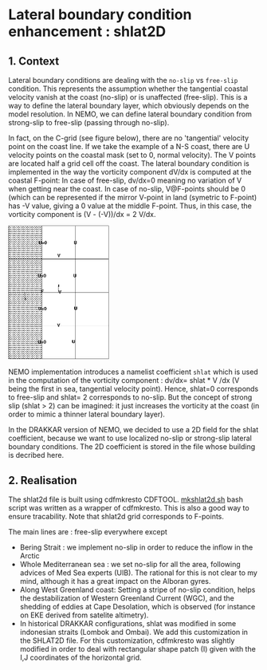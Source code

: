 # Lateral boundary condition enhancement : shlat2D
## 1. Context
Lateral boundary conditions are dealing with the `no-slip`  vs `free-slip` condition. This represents the assumption whether the tangential coastal velocity vanish at the coast (no-slip) or is unaffected (free-slip).  This is a way to define the lateral boundary layer, which obviously depends on the model resolution. 
In NEMO, we can define  lateral boundary condition from strong-slip to free-slip (passing through no-slip). 

In fact, on the C-grid (see figure below), there are no 'tangential' velocity point on the coast line. If we take the example of a N-S coast, there are U velocity points on 
the coastal mask (set to 0, normal velocity). The V points are located half a grid cell off the coast.  The lateral boundary condition is implemented in the way the
vorticity component  dV/dx is computed at the coastal F-point: In case of free-slip, dv/dx=0 meaning no variation of V when getting near the coast. In case of no-slip,
V@F-points should be 0 (which can be represented if the mirror V-point in land (symetric to F-point) has -V value, giving a 0 value at the middle F-point. 
Thus, in this case, the vorticity component is (V - (-V))/dx = 2 V/dx.

<img src=./C-Grid.jpg  width=40% />


NEMO implementation introduces a namelist coefficient `shlat` which  is used in the computation of the vorticity component : dv/dx=  shlat * V /dx (V being the first 
in sea, tangential velocity point). Hence, shlat=0 corresponds to free-slip and shlat= 2 corresponds to no-slip. But the concept of strong slip (shlat > 2) can be
imagined: it just increases the vorticity at the 
coast (in order to mimic a thinner lateral boundary layer).

In the DRAKKAR version of NEMO, we decided to use a 2D field for the shlat coefficient, because we want to use localized no-slip or strong-slip 
lateral boundary conditions.  The 2D coefficient is stored in the file whose building is decribed here.


## 2. Realisation
The shlat2d  file is built using cdfmkresto CDFTOOL. [mkshlat2d.sh](./mkshlat2d.sh) bash script was written as a wrapper of cdfmkresto. This is also a good way to ensure tracability.
Note that shlat2d grid corresponds to F-points. 

The main lines  are : free-slip everywhere except 
  * Bering Strait : we implement no-slip in order to reduce the inflow in the Arctic
  * Whole Mediterranean sea : we set no-slip for all the area, following advices of Med Sea experts (UIB). The rational for this is not clear to my mind, although it has a great impact on 
the Alboran gyres. 
  * Along West Greenland coast: Setting a stripe of no-slip condition, helps the destabilization of Western Greenland Current (WGC), and the shedding of eddies at Cape Desolation, which is
observed (for instance on EKE derived from satelite altimetry). 
  * In historical DRAKKAR configurations, shlat was modified in some indonesian straits (Lombok and Ombai). We add this customization in the SHLAT2D file.  For this customization,
cdfmkresto was slightly modified in order to deal with rectangular shape patch (I) given with the I,J coordinates of the horizontal grid.
